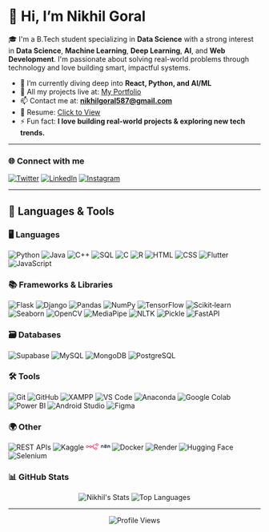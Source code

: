 # 👋 Hi, I’m Nikhil Goral

🎓 I'm a B.Tech student specializing in **Data Science** with a strong interest in **Data Science**, **Machine Learning**, **Deep Learning**, **AI**, and **Web Development**. I'm passionate about solving real-world problems through technology and love building smart, impactful systems.


- 🌱 I’m currently diving deep into **React, Python, and AI/ML**
- 💼 All my projects live at: [My Portfolio](https://nikhil-portfolio-7szj.onrender.com/)
- 📫 Contact me at: **nikhilgoral587@gmail.com**
- 📄 Resume: [Click to View]()
- ⚡ Fun fact: **I love building real-world projects & exploring new tech trends.**

---

### 🌐 Connect with me

<p align="left">
  <a href="https://twitter.com/" target="_blank"><img src="https://cdn-icons-png.flaticon.com/512/733/733579.png" alt="Twitter" width="30"/></a>
  <a href="https://www.linkedin.com/in/nikhil-goral-340266259/" target="_blank"><img src="https://cdn-icons-png.flaticon.com/512/174/174857.png" alt="LinkedIn" width="30"/></a>
  <a href="https://www.instagram.com/iam_nikhilng28/" target="_blank"><img src="https://cdn-icons-png.flaticon.com/512/2111/2111463.png" alt="Instagram" width="30"/></a>
</p>

---

## 🧰 Languages & Tools

### 🖥️ Languages
<p>
  <img src="https://img.icons8.com/color/48/python.png" alt="Python"/>
  <img src="https://img.icons8.com/color/48/java-coffee-cup-logo.png" alt="Java"/>
  <img src="https://img.icons8.com/color/48/c-plus-plus-logo.png" alt="C++"/>
  <img src="https://img.icons8.com/ios-filled/50/sql.png" alt="SQL"/>
  <img src="https://img.icons8.com/color/48/c-programming.png" alt="C"/>
  <img src="https://www.r-project.org/logo/Rlogo.png" alt="R" width="48"/>
  <img src="https://img.icons8.com/color/48/html-5--v1.png" alt="HTML"/>
  <img src="https://img.icons8.com/color/48/css3.png" alt="CSS"/>
  <img src="https://img.icons8.com/color/48/flutter.png" alt="Flutter"/>
  <img src="https://img.icons8.com/color/48/javascript--v1.png" alt="JavaScript"/>
</p>

### 📚 Frameworks & Libraries
<p>
  <img src="https://img.icons8.com/ios/50/flask.png" alt="Flask"/>
  <img src="https://img.icons8.com/color/48/django.png" alt="Django"/>
  <img src="https://pandas.pydata.org/static/img/pandas_white.svg" alt="Pandas" width="48"/>
  <img src="https://numpy.org/images/logo.svg" alt="NumPy" width="48"/>
  <img src="https://img.icons8.com/color/48/tensorflow.png" alt="TensorFlow"/>
  <img src="https://raw.githubusercontent.com/scikit-learn/scikit-learn/main/doc/logos/scikit-learn-logo-small.png" alt="Scikit‑learn" width="48"/>
  <img src="https://seaborn.pydata.org/_static/logo-wide-lightbg.svg" alt="Seaborn" width="80"/>
  <img src="https://opencv.org/wp-content/uploads/2020/07/OpenCV_logo_black-2.png" alt="OpenCV" width="60"/>
  <img src="https://google.github.io/mediapipe/images/logo_white.svg" alt="MediaPipe" width="80"/>
  <img src="https://www.nltk.org/images/logo.png" alt="NLTK" width="80"/>
  <img src="https://upload.wikimedia.org/wikipedia/commons/0/0e/Pickle_%28Python%29_logo.png" alt="Pickle" width="48"/>
  <img src="https://fastapi.tiangolo.com/img/logo-margin/logo-teal.png" alt="FastAPI" width="48"/>
</p>

### 🗃️ Databases
<p>
  <img src="https://seeklogo.com/images/S/supabase-logo-435677EFF9-seeklogo.com.png" alt="Supabase" width="48"/>
  <img src="https://img.icons8.com/color/48/mysql-logo.png" alt="MySQL"/>
  <img src="https://img.icons8.com/color/48/mongodb.png" alt="MongoDB"/>
  <img src="https://img.icons8.com/color/48/postgreesql.png" alt="PostgreSQL"/>
</p>

### 🛠️ Tools
<p>
  <img src="https://img.icons8.com/color/48/git.png" alt="Git"/>
  <img src="https://img.icons8.com/material-rounded/48/000000/github.png" alt="GitHub"/>
  <img src="https://img.icons8.com/color/48/xampp.png" alt="XAMPP"/>
  <img src="https://img.icons8.com/color/48/visual-studio-code-2019.png" alt="VS Code"/>
  <img src="https://img.icons8.com/color/48/anaconda--v2.png" alt="Anaconda"/>
  <img src="https://img.icons8.com/color/48/google-colab.png" alt="Google Colab"/>
  <img src="https://img.icons8.com/color/48/power-bi.png" alt="Power BI"/>
  <img src="https://img.icons8.com/color/48/android-studio--v2.png" alt="Android Studio"/>
  <img src="https://img.icons8.com/color/48/figma--v1.png" alt="Figma"/>
</p>

### 🌍 Other
<p>
  <img src="https://img.icons8.com/fluency/48/api.png" alt="REST APIs"/>
  <img src="https://img.icons8.com/ios-filled/50/kaggle.png" alt="Kaggle"/>
  <img src="https://raw.githubusercontent.com/n8n-io/n8n/develop/assets/n8n-logo.png" alt="n8n" width="48"/>
  <img src="https://img.icons8.com/color/48/docker.png" alt="Docker"/>
  <img src="https://img.icons8.com/color/48/render.png" alt="Render"/>
  <img src="https://huggingface.co/front/assets/huggingface_logo-noborder.svg" alt="Hugging Face" width="48"/>
  <img src="https://img.icons8.com/color/48/selenium-test-automation.png" alt="Selenium"/>
</p>

### 📊 GitHub Stats

<p align="center">
  <img src="https://github-readme-stats.vercel.app/api?username=nikhilgoral28&show_icons=true&theme=tokyonight&rank_icon=github&include_all_commits=true&hide_border=true" alt="Nikhil's Stats"/>
  <img src="https://github-readme-stats.vercel.app/api/top-langs/?username=nikhilgoral28&layout=compact&theme=tokyonight&hide_border=true" alt="Top Languages"/>
</p>

---

<p align="center">
  <img src="https://komarev.com/ghpvc/?username=nikhilgoral28&label=Profile%20views&color=0e75b6&style=flat" alt="Profile Views"/>
</p>

